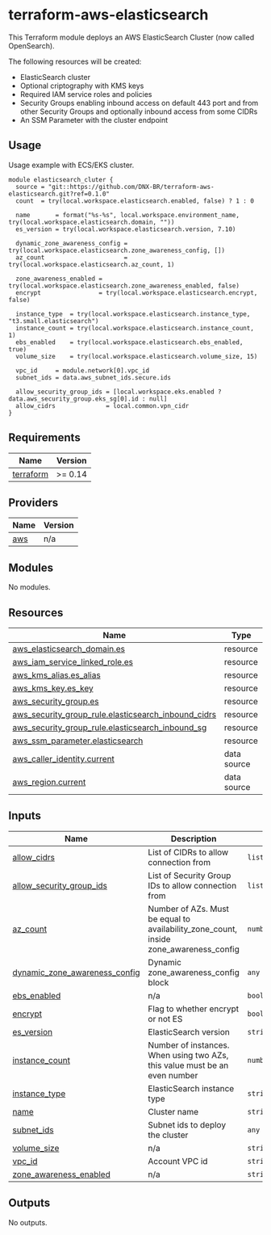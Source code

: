 # terraform-aws-elasticsearch

This Terraform module deploys an AWS ElasticSearch Cluster (now called OpenSearch).

The following resources will be created:
- ElasticSearch cluster
- Optional criptography with KMS keys
- Required IAM service roles and policies
- Security Groups enabling inbound access on default 443 port and from other Security Groups and optionally inbound access from some CIDRs
- An SSM Parameter with the cluster endpoint

## Usage
Usage example with ECS/EKS cluster.
```hcl
module elasticsearch_cluter {
  source = "git::https://github.com/DNX-BR/terraform-aws-elasticsearch.git?ref=0.1.0"
  count  = try(local.workspace.elasticsearch.enabled, false) ? 1 : 0

  name       = format("%s-%s", local.workspace.environment_name, try(local.workspace.elasticsearch.domain, ""))
  es_version = try(local.workspace.elasticsearch.version, 7.10)

  dynamic_zone_awareness_config = try(local.workspace.elasticsearch.zone_awareness_config, [])
  az_count                      = try(local.workspace.elasticsearch.az_count, 1)

  zone_awareness_enabled = try(local.workspace.elasticsearch.zone_awareness_enabled, false)
  encrypt                = try(local.workspace.elasticsearch.encrypt, false)

  instance_type  = try(local.workspace.elasticsearch.instance_type, "t3.small.elasticsearch")
  instance_count = try(local.workspace.elasticsearch.instance_count, 1)
  ebs_enabled    = try(local.workspace.elasticsearch.ebs_enabled, true)
  volume_size    = try(local.workspace.elasticsearch.volume_size, 15)

  vpc_id     = module.network[0].vpc_id
  subnet_ids = data.aws_subnet_ids.secure.ids

  allow_security_group_ids = [local.workspace.eks.enabled ? data.aws_security_group.eks_sg[0].id : null]
  allow_cidrs              = local.common.vpn_cidr
}
```

## Requirements

| Name | Version |
|------|---------|
| <a name="requirement_terraform"></a> [terraform](#requirement\_terraform) | >= 0.14 |

## Providers

| Name | Version |
|------|---------|
| <a name="provider_aws"></a> [aws](#provider\_aws) | n/a |

## Modules

No modules.

## Resources

| Name | Type |
|------|------|
| [aws_elasticsearch_domain.es](https://registry.terraform.io/providers/hashicorp/aws/latest/docs/resources/elasticsearch_domain) | resource |
| [aws_iam_service_linked_role.es](https://registry.terraform.io/providers/hashicorp/aws/latest/docs/resources/iam_service_linked_role) | resource |
| [aws_kms_alias.es_alias](https://registry.terraform.io/providers/hashicorp/aws/latest/docs/resources/kms_alias) | resource |
| [aws_kms_key.es_key](https://registry.terraform.io/providers/hashicorp/aws/latest/docs/resources/kms_key) | resource |
| [aws_security_group.es](https://registry.terraform.io/providers/hashicorp/aws/latest/docs/resources/security_group) | resource |
| [aws_security_group_rule.elasticsearch_inbound_cidrs](https://registry.terraform.io/providers/hashicorp/aws/latest/docs/resources/security_group_rule) | resource |
| [aws_security_group_rule.elasticsearch_inbound_sg](https://registry.terraform.io/providers/hashicorp/aws/latest/docs/resources/security_group_rule) | resource |
| [aws_ssm_parameter.elasticsearch](https://registry.terraform.io/providers/hashicorp/aws/latest/docs/resources/ssm_parameter) | resource |
| [aws_caller_identity.current](https://registry.terraform.io/providers/hashicorp/aws/latest/docs/data-sources/caller_identity) | data source |
| [aws_region.current](https://registry.terraform.io/providers/hashicorp/aws/latest/docs/data-sources/region) | data source |

## Inputs

| Name | Description | Type | Default | Required |
|------|-------------|------|---------|:--------:|
| <a name="input_allow_cidrs"></a> [allow\_cidrs](#input\_allow\_cidrs) | List of CIDRs to allow connection from | `list(string)` | `[]` | no |
| <a name="input_allow_security_group_ids"></a> [allow\_security\_group\_ids](#input\_allow\_security\_group\_ids) | List of Security Group IDs to allow connection from | `list(string)` | `[]` | no |
| <a name="input_az_count"></a> [az\_count](#input\_az\_count) | Number of AZs. Must be equal to availability\_zone\_count, inside zone\_awareness\_config | `number` | `2` | no |
| <a name="input_dynamic_zone_awareness_config"></a> [dynamic\_zone\_awareness\_config](#input\_dynamic\_zone\_awareness\_config) | Dynamic zone\_awareness\_config block | `any` | `[]` | no |
| <a name="input_ebs_enabled"></a> [ebs\_enabled](#input\_ebs\_enabled) | n/a | `bool` | `true` | no |
| <a name="input_encrypt"></a> [encrypt](#input\_encrypt) | Flag to whether encrypt or not ES | `bool` | `false` | no |
| <a name="input_es_version"></a> [es\_version](#input\_es\_version) | ElasticSearch version | `string` | n/a | yes |
| <a name="input_instance_count"></a> [instance\_count](#input\_instance\_count) | Number of instances. When using two AZs, this value must be an even number | `number` | `1` | no |
| <a name="input_instance_type"></a> [instance\_type](#input\_instance\_type) | ElasticSearch instance type | `string` | n/a | yes |
| <a name="input_name"></a> [name](#input\_name) | Cluster name | `string` | n/a | yes |
| <a name="input_subnet_ids"></a> [subnet\_ids](#input\_subnet\_ids) | Subnet ids to deploy the cluster | `any` | n/a | yes |
| <a name="input_volume_size"></a> [volume\_size](#input\_volume\_size) | n/a | `string` | `15` | no |
| <a name="input_vpc_id"></a> [vpc\_id](#input\_vpc\_id) | Account VPC id | `string` | n/a | yes |
| <a name="input_zone_awareness_enabled"></a> [zone\_awareness\_enabled](#input\_zone\_awareness\_enabled) | n/a | `string` | `false` | no |

## Outputs

No outputs.
